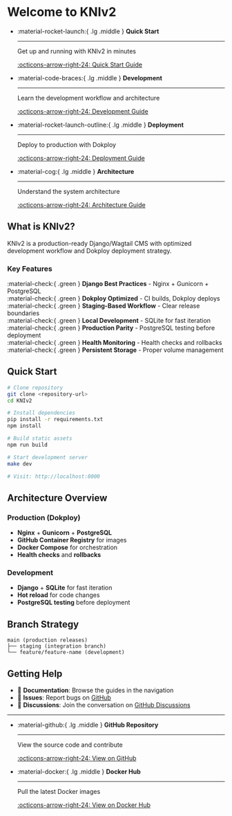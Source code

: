 # Welcome to KNIv2

<div class="grid cards" markdown>

-   :material-rocket-launch:{ .lg .middle } **Quick Start**

    ---

    Get up and running with KNIv2 in minutes

    [:octicons-arrow-right-24: Quick Start Guide](quick-start.md)

-   :material-code-braces:{ .lg .middle } **Development**

    ---

    Learn the development workflow and architecture

    [:octicons-arrow-right-24: Development Guide](workflow.md)

-   :material-rocket-launch-outline:{ .lg .middle } **Deployment**

    ---

    Deploy to production with Dokploy

    [:octicons-arrow-right-24: Deployment Guide](deployment.md)

-   :material-cog:{ .lg .middle } **Architecture**

    ---

    Understand the system architecture

    [:octicons-arrow-right-24: Architecture Guide](architecture.md)

</div>

## What is KNIv2?

KNIv2 is a production-ready Django/Wagtail CMS with optimized development workflow and Dokploy deployment strategy.

### Key Features

:material-check:{ .green } **Django Best Practices** - Nginx + Gunicorn + PostgreSQL  
:material-check:{ .green } **Dokploy Optimized** - CI builds, Dokploy deploys  
:material-check:{ .green } **Staging-Based Workflow** - Clear release boundaries  
:material-check:{ .green } **Local Development** - SQLite for fast iteration  
:material-check:{ .green } **Production Parity** - PostgreSQL testing before deployment  
:material-check:{ .green } **Health Monitoring** - Health checks and rollbacks  
:material-check:{ .green } **Persistent Storage** - Proper volume management  

## Quick Start

```bash
# Clone repository
git clone <repository-url>
cd KNIv2

# Install dependencies
pip install -r requirements.txt
npm install

# Build static assets
npm run build

# Start development server
make dev

# Visit: http://localhost:8000
```

## Architecture Overview

### Production (Dokploy)
- **Nginx** + **Gunicorn** + **PostgreSQL**
- **GitHub Container Registry** for images
- **Docker Compose** for orchestration
- **Health checks** and **rollbacks**

### Development
- **Django** + **SQLite** for fast iteration
- **Hot reload** for code changes
- **PostgreSQL testing** before deployment

## Branch Strategy

```
main (production releases)
├── staging (integration branch)
└── feature/feature-name (development)
```

## Getting Help

- 📖 **Documentation**: Browse the guides in the navigation
- 🐛 **Issues**: Report bugs on [GitHub](https://github.com/your-username/KNIv2/issues)
- 💬 **Discussions**: Join the conversation on [GitHub Discussions](https://github.com/your-username/KNIv2/discussions)

---

<div class="grid cards" markdown>

-   :material-github:{ .lg .middle } **GitHub Repository**

    ---

    View the source code and contribute

    [:octicons-arrow-right-24: View on GitHub](https://github.com/your-username/KNIv2)

-   :material-docker:{ .lg .middle } **Docker Hub**

    ---

    Pull the latest Docker images

    [:octicons-arrow-right-24: View on Docker Hub](https://hub.docker.com/r/your-username/kni-app)

</div>
